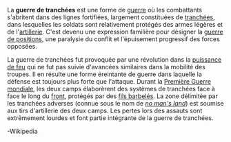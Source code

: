 La **guerre de tranchées** est une forme de [guerre](https://fr.wikipedia.org/wiki/Guerre "Guerre") où les combattants s'abritent dans des lignes fortifiées, largement constituées de [tranchées](https://fr.wikipedia.org/wiki/Tranch%C3%A9e "Tranchée"), dans lesquelles les soldats sont relativement protégés des armes légères et de l'[artillerie](https://fr.wikipedia.org/wiki/Artillerie "Artillerie"). C'est devenu une expression familière pour désigner la [guerre de positions](https://fr.wikipedia.org/wiki/Guerre_de_positions "Guerre de positions"), une paralysie du conflit et l'épuisement progressif des forces opposées.

La guerre de tranchées fut provoquée par une révolution dans la [puissance de feu](https://fr.wikipedia.org/wiki/Puissance_de_feu "Puissance de feu") qui ne fut pas suivie d'avancées similaires dans la mobilité des troupes. Il en résulte une forme éreintante de guerre dans laquelle la défense est toujours plus forte que l'attaque. Durant la [Première Guerre mondiale](https://fr.wikipedia.org/wiki/Premi%C3%A8re_Guerre_mondiale "Première Guerre mondiale"), les deux camps élaborèrent des systèmes de tranchées face à face le long du [front](https://fr.wikipedia.org/wiki/Front_militaire "Front militaire"), protégés par des [fils barbelés](https://fr.wikipedia.org/wiki/Fil_de_fer_barbel%C3%A9 "Fil de fer barbelé"). La zone délimitée par les tranchées adverses (connue sous le nom de _[no man's land](https://fr.wikipedia.org/wiki/No_man%27s_land "No man's land")_) est soumise aux tirs d'artillerie des deux camps. Les pertes lors des assauts sont extrêmement lourdes et font partie intégrante de la guerre de tranchées.

-Wikipedia